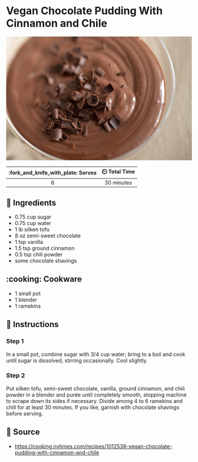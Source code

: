 # Vegan Chocolate Pudding With Cinnamon and Chile

![Vegan Chocolate Pudding With Cinnamon and Chile](../assets/images/vegan-chocolate-pudding-with-cinnamon-and-chile.jpg)

| :fork_and_knife_with_plate: Serves | :timer_clock: Total Time |
|:----------------------------------:|:-----------------------: |
| 6 | 30 minutes |

## :salt: Ingredients

- 0.75 cup sugar
- 0.75 cup water
- 1 lb silken tofu
- 8 oz semi-sweet chocolate
- 1 tsp vanilla
- 1.5 tsp ground cinnamon
- 0.5 tsp chili powder
- some chocolate shavings

## :cooking: Cookware

- 1 small pot
- 1 blender
- 1 ramekins

## :pencil: Instructions

### Step 1

In a small pot, combine sugar with 3/4 cup water; bring to a boil and cook until sugar is dissolved, stirring
occasionally. Cool slightly.

### Step 2

Put silken tofu, semi-sweet chocolate, vanilla, ground cinnamon, and chili powder in a blender and purée until
completely smooth, stopping machine to scrape down its sides if necessary. Divide among 4 to 6 ramekins and chill for at
least 30 minutes. If you like, garnish with chocolate shavings before serving.

## :link: Source

- <https://cooking.nytimes.com/recipes/1012538-vegan-chocolate-pudding-with-cinnamon-and-chile>

